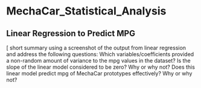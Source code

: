 # MechaCar_Statistical_Analysis

## Linear Regression to Predict MPG

[ short summary using a screenshot of the output from linear regression and address the following questions: 
Which variables/coefficients provided a non-random amount of variance to the mpg values in the dataset?
Is the slope of the linear model considered to be zero? Why or why not?
Does this linear model predict mpg of MechaCar prototypes effectively? Why or why not?


